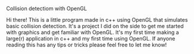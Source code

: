 Collision detectiom with OpenGL


Hi there! This is a little program made in c++ using OpenGL that simulates basic collision detection.
It's a project I did on the side to get me started with graphics and get familiar with OpenGL.
It's my first time making a large(r) application in c++ and my first time using OpenGL. If anyone reading this has any tips or tricks please feel free to let me know!

